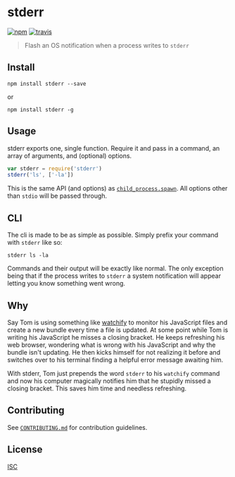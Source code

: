 # stderr

[![npm][npm-image]][npm-url]
[![travis][travis-image]][travis-url]

[npm-image]: https://img.shields.io/npm/v/stderr.svg?style=flat-square
[npm-url]: https://www.npmjs.com/package/stderr
[travis-image]: https://img.shields.io/travis/paulcpederson/stderr.svg?style=flat-square
[travis-url]: https://travis-ci.org/paulcpederson/stderr

> Flash an OS notification when a process writes to `stderr`

## Install

```
npm install stderr --save
```

or

```
npm install stderr -g
```

## Usage

stderr exports one, single function. Require it and pass in a command, an array of arguments, and (optional) options.

```js
var stderr = require('stderr')
stderr('ls', ['-la'])
```

This is the same API (and options) as [`child_process.spawn`](https://nodejs.org/api/child_process.html#child_process_child_process_spawn_command_args_options). All options other than `stdio` will be passed through.

## CLI

The cli is made to be as simple as possible. Simply prefix your command with `stderr` like so:

```
stderr ls -la
```

Commands and their output will be exactly like normal. The only exception being that if the process writes to `stderr` a system notification will appear letting you know something went wrong.

## Why

Say Tom is using something like [watchify](https://github.com/substack/watchify) to monitor his JavaScript files and create a new bundle every time a file is updated. At some point while Tom is writing his JavaScript he misses a closing bracket. He keeps refreshing his web browser, wondering what is wrong with his JavaScript and why the bundle isn't updating. He then kicks himself for not realizing it before and switches over to his terminal finding a helpful error message awaiting him.

With stderr, Tom just prepends the word `stderr` to his `watchify` command and now his computer magically notifies him that he stupidly missed a closing bracket. This saves him time and needless refreshing.

## Contributing

See [`CONTRIBUTING.md`](CONTRIBUTING.md) for contribution guidelines.

## License

[ISC](LICENSE.md)
